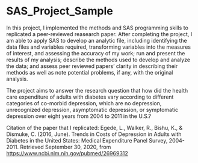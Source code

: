 # SAS_Project_Sample
  In this project, I implemented the methods and SAS programming skills to replicated a peer-reviewed reasearch paper. After completing the project, I am able to apply SAS to develop an analytic file, including identifying the data files and variables required, transforming variables into the measures of interest, and assessing the accuracy of my work; run and present the results of my analysis; describe the methods used to develop and analyze the data; and assess peer reviewed papers’ clarity in describing their methods as well as note potential problems, if any, with the original analysis.

  The project aims to answer the research question that how did the health care expenditure of adults with diabetes vary according to different categories of co-morbid depression, which are no depression, unrecognized depression, asymptomatic depression, or symptomatic depression over eight years from 2004 to 2011 in the U.S.?

  Citation of the paper that I replicated:  Egede, L., Walker, R., Bishu, K., & Dismuke, C. (2016, June). Trends in Costs of Depression in Adults with Diabetes in the United States: Medical Expenditure Panel Survey, 2004-2011. Retrieved September 30, 2020, from https://www.ncbi.nlm.nih.gov/pubmed/26969312
